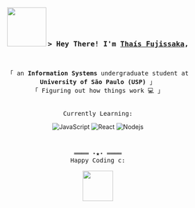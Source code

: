 <h3 align="center">
        <img src="https://media0.giphy.com/media/v1.Y2lkPTc5MGI3NjExNDVtZnB2ZjA2ZGRlbWpyN3pqd3NuYXlwb2RycTlyam5hOXBoZGpraCZlcD12MV9pbnRlcm5hbF9naWZfYnlfaWQmY3Q9cw/TFUhSMPFJG7fPAiLpQ/giphy.webp" width="90" />
        <samp>
            &gt; Hey There! I'm
                <b><a target="_blank" href="https://www.linkedin.com/in/tha%C3%ADs-risa-fujissaka/">Thaís Fujissaka</a></b>, 
        </samp>
        
</h3>
<br>

<p align="center">
        <!-- Intro -->
        <samp>
                「 an <b>Information Systems</b> undergraduate student at <b>University of São Paulo (USP)</b> 」
                <br>
                「 Figuring out how things work 💻 」
                <br>
        </samp>
</p>

<p align="center">
        <br>
        <samp>Currently Learning:</samp>
</p>

<!-- Tech -->
<p align="center">
        <!-- JavaScript -->
        <img alt="JavaScript" src="https://img.shields.io/badge/-JavaScript-F7DF1E?style=flat-square&logo=JavaScript&logoColor=white">
        <!-- React -->
        <img alt="React" src="https://img.shields.io/badge/-React-02cdf1?style=flat-square&logo=React&logoColor=white">
        <!-- Nodejs -->
        <img alt="Nodejs" src="https://img.shields.io/badge/-Nodejs-43853d?style=flat-square&logo=Node.js&logoColor=white" />
</p>
<br>

<!-- Footer -->
<samp>
    <p align="center">
        ════ ⋆★⋆ ════
        <br>
        Happy Coding c:
        <br>
        <br>
        <img src="https://media2.giphy.com/media/v1.Y2lkPTc5MGI3NjExYXB3ZWNyaGlqZmkzYnM3eDU0OTdhdDJidXhpYWhmMjJtM3MzYXl5dyZlcD12MV9pbnRlcm5hbF9naWZfYnlfaWQmY3Q9Zw/6PtBZqT8earZ3XBTTL/giphy.webp" width="70"/>
    </p>
  
</samp>
